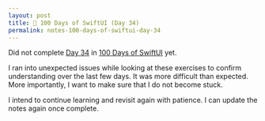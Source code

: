 ```yaml
---
layout: post
title: 📔 100 Days of SwiftUI (Day 34)
permalink: notes-100-days-of-swiftui-day-34
---
```


Did not complete [Day 34](https://www.hackingwithswift.com/100/swiftui/34) in [100 Days of SwiftUI](https://www.hackingwithswift.com/100/swiftui) yet.

I ran into unexpected issues while looking at these exercises to confirm understanding over the last few days. It was more difficult than expected. More importantly, I want to make sure that I do not become stuck.

I intend to continue learning and revisit again with patience. I can update the notes again once complete.
